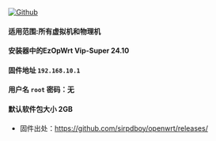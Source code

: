 [![Github](https://img.shields.io/badge/Release文件可在国内加速站下载-FC7C0D?logo=github&logoColor=fff&labelColor=000&style=for-the-badge)](https://wkdaily.cpolar.top/archives/1) 

#### 适用范围:所有虚拟机和物理机
#### 安装器中的EzOpWrt Vip-Super 24.10
#### 固件地址 `192.168.10.1`
#### 用户名 `root` 密码：无
#### 默认软件包大小 2GB 

- 固件出处：https://github.com/sirpdboy/openwrt/releases/